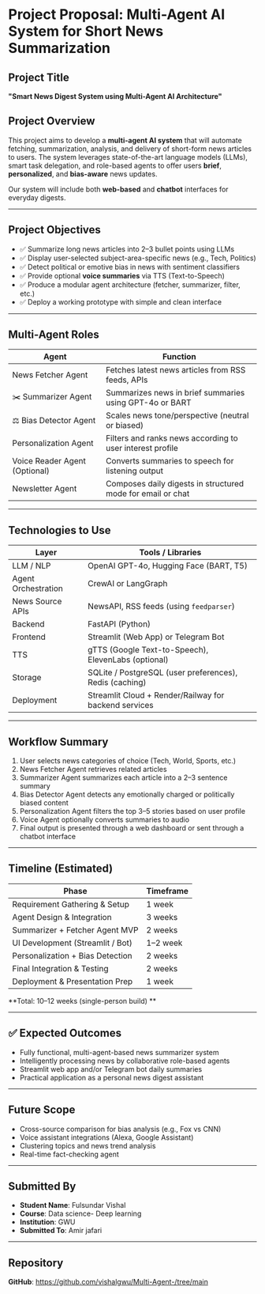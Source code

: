 # Project Proposal: Multi-Agent AI System for Short News Summarization

## Project Title
**"Smart News Digest System using Multi-Agent AI Architecture"**

##  Project Overview

This project aims to develop a **multi-agent AI system** that will automate fetching, summarization, analysis, and delivery of short-form news articles to users. The system leverages state-of-the-art language models (LLMs), smart task delegation, and role-based agents to offer users **brief**, **personalized**, and **bias-aware** news updates.

Our system will include both **web-based** and **chatbot** interfaces for everyday digests.

---

## Project Objectives

- ✅ Summarize long news articles into 2–3 bullet points using LLMs
- ✅ Display user-selected subject-area-specific news (e.g., Tech, Politics)
- ✅ Detect political or emotive bias in news with sentiment classifiers
- ✅ Provide optional **voice summaries** via TTS (Text-to-Speech)
- ✅ Produce a modular agent architecture (fetcher, summarizer, filter, etc.)
- ✅ Deploy a working prototype with simple and clean interface

---

##  Multi-Agent Roles

| Agent | Function |
|-------|----------|
|  News Fetcher Agent | Fetches latest news articles from RSS feeds, APIs |
| ✂️ Summarizer Agent | Summarizes news in brief summaries using GPT-4o or BART |
| ⚖️ Bias Detector Agent | Scales news tone/perspective (neutral or biased) |
|  Personalization Agent | Filters and ranks news according to user interest profile
| Voice Reader Agent (Optional) | Converts summaries to speech for listening output |
|  Newsletter Agent | Composes daily digests in structured mode for email or chat

---

##  Technologies to Use

| Layer | Tools / Libraries |
|-------|--------------------|
| LLM / NLP | OpenAI GPT-4o, Hugging Face (BART, T5) |
| Agent Orchestration | CrewAI or LangGraph |
| News Source APIs | NewsAPI, RSS feeds (using `feedparser`) |
| Backend | FastAPI (Python) |
| Frontend | Streamlit (Web App) or Telegram Bot |
| TTS | gTTS (Google Text-to-Speech), ElevenLabs (optional) |
| Storage | SQLite / PostgreSQL (user preferences), Redis (caching) |
| Deployment | Streamlit Cloud + Render/Railway for backend services

---

## Workflow Summary

1. User selects news categories of choice (Tech, World, Sports, etc.)
2. News Fetcher Agent retrieves related articles
3. Summarizer Agent summarizes each article into a 2–3 sentence summary
4. Bias Detector Agent detects any emotionally charged or politically biased content
5. Personalization Agent filters the top 3–5 stories based on user profile
6. Voice Agent optionally converts summaries to audio
7. Final output is presented through a web dashboard or sent through a chatbot interface

---


##  Timeline (Estimated)

| Phase | Timeframe |
|-------|-----------|
| Requirement Gathering & Setup | 1 week |
| Agent Design & Integration | 3 weeks |
| Summarizer + Fetcher Agent MVP | 2 weeks |
| UI Development (Streamlit / Bot) | 1–2 week |
| Personalization + Bias Detection | 2 weeks |
| Final Integration & Testing | 2 weeks |
| Deployment & Presentation Prep | 1 week |

**Total: 10–12 weeks (single-person build) **

---

## ✅ Expected Outcomes

- Fully functional, multi-agent-based news summarizer system
- Intelligently processing news by collaborative role-based agents
- Streamlit web app and/or Telegram bot daily summaries
- Practical application as a personal news digest assistant

---

##  Future Scope

- Cross-source comparison for bias analysis (e.g., Fox vs CNN)
- Voice assistant integrations (Alexa, Google Assistant)
- Clustering topics and news trend analysis
- Real-time fact-checking agent

---

## Submitted By

- **Student Name**: Fulsundar Vishal
- **Course**: Data science- Deep learning
- **Institution**: GWU
- **Submitted To**: Amir jafari

---

## Repository 
**GitHub**: https://github.com/vishalgwu/Multi-Agent-/tree/main

